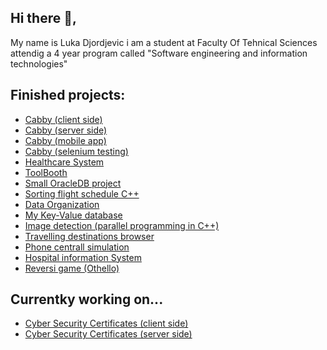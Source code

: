 ## Hi there 👋,
My name is Luka Djordjevic i am a student at Faculty Of Tehnical Sciences attendig a 4 year program called "Software engineering and information technologies"

## Finished projects: 
 - [Cabby (client side)](https://github.com/CabbyTeam14/Cabby_IKS)
- [Cabby (server side)](https://github.com/CabbyTeam14/Cabby_ISS)
- [Cabby (mobile app)](https://github.com/CabbyTeam14/Cabby)
- [Cabby (selenium testing)](https://github.com/CabbyTeam14/Cabby_Selenium)
- [Healthcare System](https://github.com/kzi-nastava/usi-2022-team-2)
- [ToolBooth](https://github.com/vukasinb7/Tollbooth)
- [Small OracleDB project](https://github.com/lukaDjordjevic01/dataBaseProject)
- [Sorting flight schedule C++](https://github.com/lukaDjordjevic01/sortingFlightsOOP2)
- [Data Organization](https://github.com/lukaDjordjevic01/dataOrganizationProjects)
- [My Key-Value database](https://github.com/lukaDjordjevic01/advancedAlgorithmsAndDataStructuresProject)
- [Image detection (parallel programming in C++)](https://github.com/lukaDjordjevic01/imageEdgeDetectionProject)
- [Travelling destinations browser](https://github.com/lukaDjordjevic01/travellingDestinationsWEBDESIGN)
- [Phone centrall simulation](https://github.com/lukaDjordjevic01/phoneCentralASP)
- [Hospital information System](https://github.com/lukaDjordjevic01/hospitalInfoSystem)
- [Reversi game (Othello)](https://github.com/lukaDjordjevic01/otelloProject)

## Currentky working on...
- [Cyber Security Certificates (client side)](https://github.com/ThreeAmigosCoding/IB-Tim14-Frontend)
- [Cyber Security Certificates (server side)](https://github.com/ThreeAmigosCoding/IB-Tim14-Backend)
<!--
**lukaDjordjevic01/lukaDjordjevic01** is a ✨ _special_ ✨ repository because its `README.md` (this file) appears on your GitHub profile.

Here are some ideas to get you started:

- 🔭 I’m currently working on ...
- 🌱 I’m currently learning ...
- 👯 I’m looking to collaborate on ...
- 🤔 I’m looking for help with ...
- 💬 Ask me about ...
- 📫 How to reach me: ...
- 😄 Pronouns: ...
- ⚡ Fun fact: ...
-->
